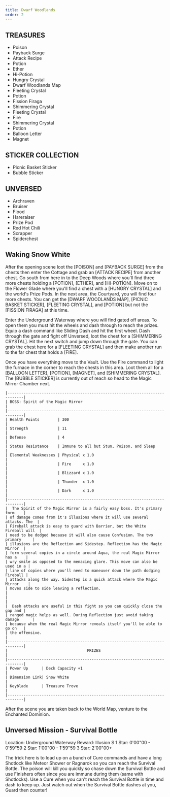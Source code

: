 ```yaml
---
title: Dwarf Woodlands
order: 2
---
```



##         TREASURES ##

*  Poison
*  Payback Surge
*  Attack Recipe
*  Potion
*  Ether
*  Hi-Potion
*  Hungry Crystal
*  Dwarf Woodlands Map
*  Fleeting Crystal
*  Potion
*  Fission Firaga
*  Shimmering Crystal
*  Fleeting Crystal
*  Fire
*  Shimmering Crystal
*  Potion
*  Balloon Letter
*  Magnet

##         STICKER COLLECTION ##

*  Picnic Basket Sticker
*  Bubble Sticker

##         UNVERSED ##

* Archraven
* Bruiser
* Flood
* Hareraiser
* Prize Pod
* Red Hot Chili
* Scrapper
* Spiderchest

## Waking Snow White ##

After the opening scene loot the [POISON] and [PAYBACK SURGE] from the chests
then enter the Cottage and grab an [ATTACK RECIPE] from another chest. Go south
from here in to the Deep Woods where you'll find three more chests holding a
[POTION], [ETHER], and [HI-POTION]. Move on to the Flower Glade where you'll
find a chest with a [HUNGRY CRYSTAL] and the world's Prize Pods. In the next
area, the Courtyard, you will find four more chests. You can get the [DWARF
WOODLANDS MAP], [PICNIC BASKET STICKER], [FLEETING CRYSTAL], and [POTION] but
not the [FISSION FIRAGA] at this time.

Enter the Underground Waterway where you will find gated off areas. To open
them you must hit the wheels and dash through to reach the prizes. Equip a dash
command like Sliding Dash and hit the first wheel. Dash through the gate and
fight off Unversed, loot the chest for a [SHIMMERING CRYSTAL]. Hit the next
switch and jump down through the gate. You can grab the chest here for a
[FLEETING CRYSTAL] and then make another run to the far chest that holds a
[FIRE].

Once you have everything move to the Vault. Use the Fire command to light the
furnace in the corner to reach the chests in this area. Loot them all for a
[BALLOON LETTER], [POTION], [MAGNET], and [SHIMMERING CRYSTAL]. The [BUBBLE
STICKER] is currently out of reach so head to the Magic Mirror Chamber next.
```
|-----------------------------------------------------------------------------|
| BOSS: Spirit of the Magic Mirror                                            |
|-----------------------------------------------------------------------------|
| Health Points        | 300                                                  |
| Strength             | 11                                                   |
| Defense              | 4                                                    |
| Status Resistance    | Immune to all but Stun, Poison, and Sleep            |
| Elemental Weaknesses | Physical x 1.0                                       |
|                      | Fire     x 1.0                                       |
|                      | Blizzard x 1.0                                       |
|                      | Thunder  x 1.0                                       |
|                      | Dark     x 1.0                                       |
|-----------------------------------------------------------------------------|
|  The Spirit of the Magic Mirror is a fairly easy boss. It's primary form    |
| of damage comes from it's illusions where it will use several attacks. The  |
| Fireball attack is easy to guard with Barrier, but the White Fireball will  |
| need to be dodged because it will also cause Confusion. The two primary     |
| illusions are the Reflection and Sidestep. Reflection has the Magic Mirror  |
| form several copies in a circle around Aqua, the real Magic Mirror has a    |
| wry smile as opposed to the menacing glare. This move can also be used in a |
| line of copies where you'll need to maneuver down the path dodging Fireball |
| attacks along the way. Sidestep is a quick attack where the Magic Mirror    |
| moves side to side leaving a reflection.                                    |
|                                                                             |
|  Dash attacks are useful in this fight so you can quickly close the gap and |
| ranged magic helps as well. During Reflection just avoid taking damage      |
| because when the real Magic Mirror reveals itself you'll be able to go on   |
| the offensive.                                                              |
|-----------------------------------------------------------------------------|
|                                   PRIZES                                    |
|-----------------------------------------------------------------------------|
| Power Up      | Deck Capacity +1                                            |
| Dimension Link| Snow White                                                  |
| Keyblade      | Treasure Trove                                              |
|-----------------------------------------------------------------------------|
```
After the scene you are taken back to the World Map, venture to the Enchanted
Dominion.

## Unversed Mission - Survival Bottle ##

Location: Underground Waterway
Reward: Illusion S
1 Star: 0'00"00 - 0'59"59
2 Star: 1'00"00 - 1'59"59
3 Star: 2'00"00+

The trick here is to load up on a bunch of Cure commands and have a long
Shotlock like Meteor Shower or Ragnarok so you can reach the Survival Bottle.
The poison will kill you quickly so chase down the Survival Bottle and use
Finishers often since you are immune during them (same with Shotlocks). Use a
Cure when you can't reach the Survival Bottle in time and dash to keep up. Just
watch out when the Survival Bottle dashes at you, Guard then counter!


